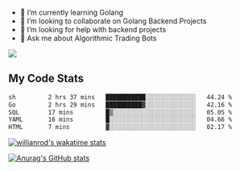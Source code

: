 
- 🌱 I’m currently learning Golang
- 👯 I’m looking to collaborate on Golang Backend Projects
- 🤔 I’m looking for help with backend projects
- 💬 Ask me about Algorithmic Trading Bots

![](https://github-profile-trophy.vercel.app/?username=kevinbarrero)

## My Code Stats

<!--START_SECTION:waka-->

```txt
sh         2 hrs 37 mins   ███████████░░░░░░░░░░░░░░   44.24 %
Go         2 hrs 29 mins   ██████████▓░░░░░░░░░░░░░░   42.16 %
SQL        17 mins         █▒░░░░░░░░░░░░░░░░░░░░░░░   05.05 %
YAML       16 mins         █░░░░░░░░░░░░░░░░░░░░░░░░   04.66 %
HTML       7 mins          ▓░░░░░░░░░░░░░░░░░░░░░░░░   02.17 %
```

<!--END_SECTION:waka-->

[![willianrod's wakatime stats](https://github-readme-stats.vercel.app/api/wakatime?username=holdandup&layout=compact&theme=react&custom_title=Wakatime%20All%20Time%20Stats&langs_count=8)](https://github.com/anuraghazra/github-readme-stats)

[![Anurag's GitHub stats](https://github-readme-stats.vercel.app/api?username=Kevinbarrero)](https://github.com/anuraghazra/github-readme-stats)




